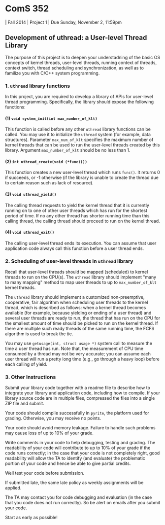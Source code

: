 # ComS 352 #

| Fall 2014
| Project 1
| Due Sunday, November 2, 11:59pm

## Development of uthread: a User-level Thread Library ##

The purpose of this project is to deepen your understadning of the basic OS concepts of kernel threads, user-level threads, running context of threads, context switch, thread scheduling and synchronization, as well as to familize you with C/C++ system programming.

### 1. `uthread` library functions ###

In this project, you are required to develop a library of APIs for user-level thread programming. Specifically, the library should expose the following functions:

#### (1) `void system_init(int max_number_of_klt)` ####

This function is called before any other `uthread` library functions can be called. You may use it to initialize the `uthread` system (for example, data structures). Parameter `max_num_of_klt` specifies the maximum number of kernel threads that can be used to run the user-level threads created by this library. Argument `max_number_of_klt` should be no less than 1. 
 
#### (2) `int uthread_create(void (*func)())` ####

This function creates a new user-level thread which runs `func()`. It returns 0 if succeeds, or -1 otherwise (if the library is unable to create the thread due to certain reason such as lack of resource). 

#### (3) `void uthread_yield()` ####

The calling thread requests to yield the kernel thread that it is currently running on to one of other user threads which has run for the shortest period of time. If no any other thread has shorter running time than this calling thread, the calling thread should proceed to run on the kernel thread. 

#### (4) `void uthread_exit()` ####

The calling user-level thread ends its execution. You can assume that user application code always call this function before a user thread ends. 







### 2. Scheduling of user-level threads in `uthread` library ###

Recall that user-level threads should be mapped (scheduled) to kernel threads to run on the CPU(s). The `uthread` library should implement "many to many mapping" method to map user threads to up to `max_number_of_klt` kernel threads. 

The `uthread` library should implement a customized non-preemptive, cooperative, fair algorithm when scheduling user threads to the kernel thread, which is described as follows: when a kernel thread becomes available (for example, because yielding or ending of a user thread) and several user threads are ready to run, the thread that has run on the CPU for the smallest amount of time should be picked to run on the kernel thread. If there are multiple such ready threads of the same running time, the FCFS algorithm is used to break the tie. 

You may use `getusage(int, struct usage *)` system call to measure the time a user thread has run. Note that, the measurement of CPU time consumed by a thread may not be very accurate; you can assume each user thread will run a pretty long time (e.g., go through a heavy loop) before each calling of yield.


### 3. Other Instructions ###

Submit your library code together with a readme file to describe how to integrate your library and application code, including how to compile. If your library source code are in multiple files, compressed the files into a single ZIP file and submit. 

Your code should compile successfully in `pyrite`, the platform used for grading. Otherwise, you may receive no points.

Your code should avoid memory leakage. Failure to handle such problems may cause loss of up to 10% of your grade. 

Write comments in your code to help debugging, testing and grading. The readability of your code will contribute to up to 10% of your grade if the code runs correctly; in the case that your code is not completely right, good readability will allow the TA to identify (and evaluate) the problematic portion of your code and hence be able to give partial credits.

Well test your code before submission.

If submitted late, the same late policy as weekly assignments will be applied.

The TA may contact you for code debugging and evaluation (in the case that you code does not run correctly). So be alert on emails after you submit your code. 

Start as early as possible!
